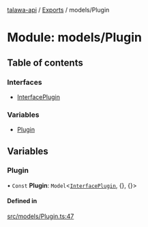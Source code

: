 [talawa-api](../README.md) / [Exports](../modules.md) / models/Plugin

# Module: models/Plugin

## Table of contents

### Interfaces

- [InterfacePlugin](../interfaces/models_Plugin.InterfacePlugin.md)

### Variables

- [Plugin](models_Plugin.md#plugin)

## Variables

### Plugin

• `Const` **Plugin**: `Model`\<[`InterfacePlugin`](../interfaces/models_Plugin.InterfacePlugin.md), \{\}, \{\}\>

#### Defined in

[src/models/Plugin.ts:47](https://github.com/PalisadoesFoundation/talawa-api/blob/806e21a/src/models/Plugin.ts#L47)
